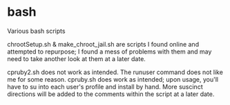 # bash
Various bash scripts

chrootSetup.sh & make_chroot_jail.sh are scripts I found online and attempted to repurpose; I found a mess of problems
with them and may need to take another look at them at a later date.

cpruby2.sh does not work as intended. The runuser command does not like me for some reason. cpruby.sh does work as intended; upon usage, you'll have to su into each user's profile and install by hand. More suscinct directions will be added to the comments within the script at a later date.
